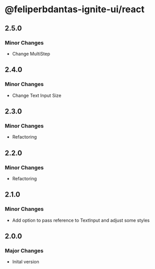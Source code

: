 # @feliperbdantas-ignite-ui/react

## 2.5.0

### Minor Changes

- Change MultiStep

## 2.4.0

### Minor Changes

- Change Text Input Size

## 2.3.0

### Minor Changes

- Refactoring

## 2.2.0

### Minor Changes

- Refactoring

## 2.1.0

### Minor Changes

- Add option to pass reference to TextInput and adjust some styles

## 2.0.0

### Major Changes

- Inital version
